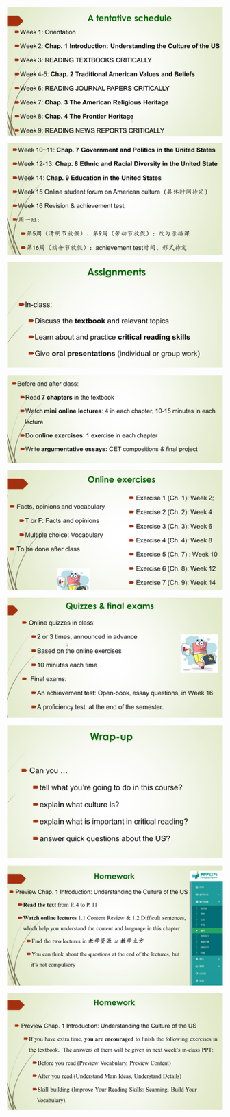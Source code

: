 ![](2021-03-01-14-25-57.png)

![](2021-03-01-14-26-11.png)

![](2021-03-01-14-32-01.png)

![](2021-03-01-14-32-48.png)

![](2021-03-01-14-35-05.png)

![](2021-03-01-14-37-10.png)

![](2021-03-01-15-33-11.png)

![](2021-03-01-15-34-15.png)

![](2021-03-01-15-35-56.png)
